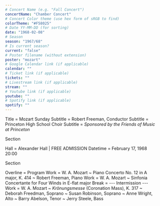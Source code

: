 ```yaml
---
# Concert Name (e.g. "Fall Concert")
concertName: "Chamber Concert"
# Concert Color theme (use hex form of sRGB to find)
colorTheme: "#F58025"
# Date YY-MM-DD (for sorting)
date: "1968-02-08"
# Season
season: "1967/68"
# Is current season?
current: "false"
# Poster filename (without extension)
poster: "mozart"
# Google Calendar link (if applicable)
calendar: ""
# Ticket link (if applicable)
tickets: ""
# Livestream link (if applicable)
stream: ""
# Youtube link (if applicable)
youtube: ""
# Spotify link (if applicable)
spotify: ""
---
```

Title = Mozart Sunday
Subtitle = Robert Freeman, Conductor
Subtitle = Princeton High School Choir
Subtitle = *Sponsored by the Friends of Music at Princeton*

Section

Hall = Alexander Hall | FREE ADMISSION
Datetime = February 17, 1968 20:00

Section

Overline = Program
Work = W. A. Mozart ~ Piano Concerto No. 12 in A major, K. 414 ~ Robert Freeman, Piano
Work = W. A. Mozart ~ Sinfonia Concertante for Four Winds in E-flat major
Break = --- Intermission ---
Work = W. A. Mozart ~ *Krönungsmesse* (Coronation Mass), K. 317 ~ Deborah Freedman, Soprano ~ Susan Robinson, Soprano ~ Anne Wright, Alto ~ Barry Abelson, Tenor ~ Jerry Steele, Bass
